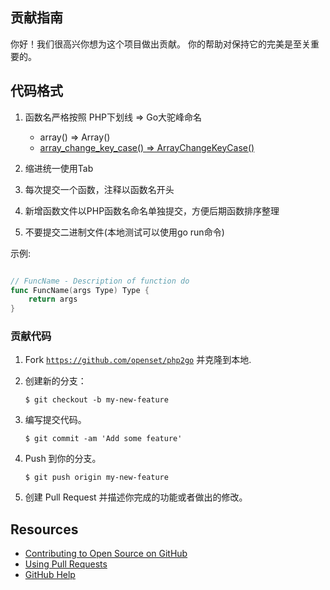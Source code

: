 ## 贡献指南

你好！我们很高兴你想为这个项目做出贡献。 你的帮助对保持它的完美是至关重要的。

## 代码格式

  1. 函数名严格按照 PHP下划线 => Go大驼峰命名
     - array() => Array()
     - [array_change_key_case() => ArrayChangeKeyCase()](https://github.com/openset/php2go/blob/master/php/array_change_key_case.go)

  1. 缩进统一使用Tab
  1. 每次提交一个函数，注释以函数名开头
  1. 新增函数文件以PHP函数名命名单独提交，方便后期函数排序整理
  1. 不要提交二进制文件(本地测试可以使用go run命令)

示例:

```go

// FuncName - Description of function do
func FuncName(args Type) Type {
    return args
}

```

### 贡献代码

1. Fork [`https://github.com/openset/php2go`](https://github.com/openset/php2go) 并克隆到本地.
1. 创建新的分支：

    ```shell
    $ git checkout -b my-new-feature
    ```

1. 编写提交代码。

    ```shell
    $ git commit -am 'Add some feature'
    ```
    
1. Push 到你的分支。

    ```shell
    $ git push origin my-new-feature
    ```

1. 创建 Pull Request 并描述你完成的功能或者做出的修改。

## Resources

- [Contributing to Open Source on GitHub](https://guides.github.com/activities/contributing-to-open-source/)
- [Using Pull Requests](https://help.github.com/articles/using-pull-requests/)
- [GitHub Help](https://help.github.com)
